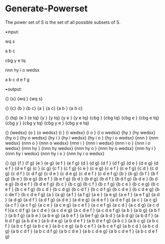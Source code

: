 # Generate-Powerset
The power set of S is the set of all possible subsets of S.

•input:

wq s

a b c

cbg y e tq

nnn hy i o wedsx

a b c d e f g

•output:

{} {s} {wq } {wq s}

{} {c} {b } {b c} {a } {a c} {a b } {a b c}

{} {tq} {e } {e tq} {y } {y tq} {y e } {y e tq} {cbg } {cbg tq} {cbg e } {cbg e tq} {cbg y } {cbg y tq} {cbg y e } 
{cbg y e tq}

{} {wedsx} {o } {o wedsx} {i } {i wedsx} {i o } {i o wedsx} {hy } {hy wedsx} {hy o } {hy o wedsx} {hy i } {hy i wedsx} 
{hy i o } {hy i o wedsx} {nnn } {nnn wedsx} {nnn o } {nnn o wedsx} {nnn i } {nnn i wedsx} {nnn i o } {nnn i o wedsx} 
{nnn hy } {nnn hy wedsx} {nnn hy o } {nnn hy o wedsx} {nnn hy i } {nnn hy i wedsx} {nnn hy i o } {nnn hy i o wedsx}

{} {g} {f } {f g} {e } {e g} {e f } {e f g} {d } {d g} {d f } {d f g} {d e } {d e g} {d e f } {d e f g} {c } {c g} {c f } 
{c f g} {c e } {c e g} {c e f } {c e f g} {c d } {c d g} {c d f } {c d f g} {c d e } {c d e g} {c d e f } {c d e f g} {b } 
{b g} {b f } {b f g} {b e } {b e g} {b e f } {b e f g} {b d } {b d g} {b d f } {b d f g} {b d e } {b d e g} {b d e f } 
{b d e f g} {b c } {b c g} {b c f } {b c f g} {b c e } {b c e g} {b c e f } {b c e f g} {b c d } {b c d g} {b c d f } 
{b c d f g} {b c d e } {b c d e g} {b c de f } {b c d e f g} {a } {a g} {a f } {a f g} {a e } {a e g} {a e f } {a e f g} 
{a d } {a d g} {a d f } {a d f g} {a d e } {a d e g} {a d e f } {a d e f g} {a c } {a c g} {a c f } {a c f g} {a c e } 
{a c e g} {a c e f } {a c e f g} {a c d } {a c d g} {a c d f }{a c d f g} {a c d e } {a c d e g} {a c d e f } {a c d e f g} 
{a b } {a b g} {a b f } {a b f g} {a b e } {a b e g} {a b e f } {a be f g} {a b d } {a b d g} {a b d f } {a b d f g} 
{a b d e } {a b d e g} {a b d e f } {a b d e f g} {a b c } {a b c g} {a b c f } {a b c f g} {a b c e } {a b c e g} 
{a b c e f } {a b c e f g} {a b c d } {a b c d g} {a b c d f } {a b c d f g} {a b c d e } {a b c d e g} {a b c d e f } 
{a b c d e f g}
